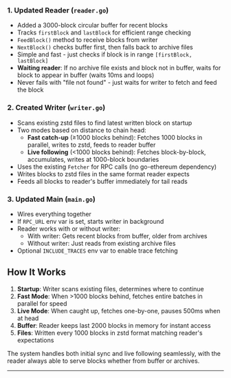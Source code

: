 ### 1. **Updated Reader** (`reader.go`)
- Added a 3000-block circular buffer for recent blocks
- Tracks `firstBlock` and `lastBlock` for efficient range checking  
- `FeedBlock()` method to receive blocks from writer
- `NextBlock()` checks buffer first, then falls back to archive files
- Simple and fast - just checks if block is in range `[firstBlock, lastBlock]`
- **Waiting reader**: If no archive file exists and block not in buffer, waits for block to appear in buffer (waits 10ms and loops)
- Never fails with "file not found" - just waits for writer to fetch and feed the block

### 2. **Created Writer** (`writer.go`) 
- Scans existing zstd files to find latest written block on startup
- Two modes based on distance to chain head:
  - **Fast catch-up** (≥1000 blocks behind): Fetches 1000 blocks in parallel, writes to zstd, feeds to reader buffer
  - **Live following** (<1000 blocks behind): Fetches block-by-block, accumulates, writes at 1000-block boundaries
- Uses the existing `Fetcher` for RPC calls (no go-ethereum dependency)
- Writes blocks to zstd files in the same format reader expects
- Feeds all blocks to reader's buffer immediately for tail reads

### 3. **Updated Main** (`main.go`)
- Wires everything together
- If `RPC_URL` env var is set, starts writer in background
- Reader works with or without writer:
  - With writer: Gets recent blocks from buffer, older from archives
  - Without writer: Just reads from existing archive files
- Optional `INCLUDE_TRACES` env var to enable trace fetching

## How It Works

1. **Startup**: Writer scans existing files, determines where to continue
2. **Fast Mode**: When >1000 blocks behind, fetches entire batches in parallel for speed
3. **Live Mode**: When caught up, fetches one-by-one, pauses 500ms when at head
4. **Buffer**: Reader keeps last 2000 blocks in memory for instant access
5. **Files**: Written every 1000 blocks in zstd format matching reader's expectations

The system handles both initial sync and live following seamlessly, with the reader always able to serve blocks whether from buffer or archives.

---